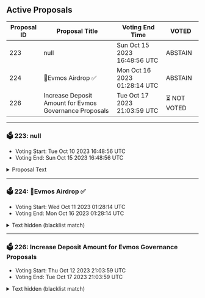 ## Active Proposals

| Proposal ID | Proposal Title | Voting End Time | VOTED |
|-------------|----------------|-----------------|-------|
| 223 | null | Sun Oct 15 2023 16:48:56 UTC | ABSTAIN |
| 224 | 💎Evmos Airdrop ✅ | Mon Oct 16 2023 01:28:14 UTC | ABSTAIN |
| 226 | Increase Deposit Amount for Evmos Governance Proposals | Tue Oct 17 2023 21:03:59 UTC | ⏳ NOT VOTED |

---

### 🗳 223: null
- Voting Start: Tue Oct 10 2023 16:48:56 UTC
- Voting End: Sun Oct 15 2023 16:48:56 UTC

<details>
<summary>Proposal Text</summary>
 
null
</details>

---

### 🗳 224: 💎Evmos Airdrop ✅
- Voting Start: Wed Oct 11 2023 01:28:14 UTC
- Voting End: Mon Oct 16 2023 01:28:14 UTC

<details>
<summary>Text hidden (blacklist match)</summary>
 
</details>

---

### 🗳 226: Increase Deposit Amount for Evmos Governance Proposals
- Voting Start: Thu Oct 12 2023 21:03:59 UTC
- Voting End: Tue Oct 17 2023 21:03:59 UTC

<details>
<summary>Text hidden (blacklist match)</summary>
 
</details>
